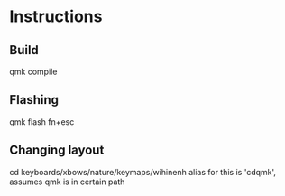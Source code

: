 # Instructions
## Build
qmk compile
## Flashing
qmk flash
fn+esc
## Changing layout
cd keyboards/xbows/nature/keymaps/wihinenh
alias for this is 'cdqmk', assumes qmk is in certain path
